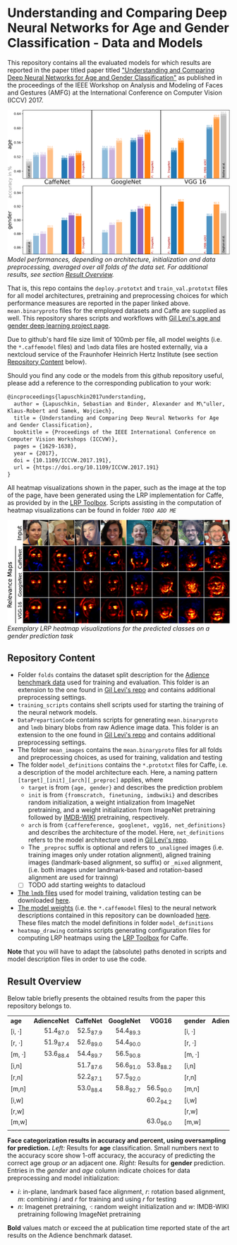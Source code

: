 
# Understanding and Comparing Deep Neural Networks for Age and Gender Classification - Data and Models
This repository contains all the evaluated models for which results are reported in the paper titled paper titled ["Understanding and Comparing Deep Neural Networks for Age and Gender Classification"](http://openaccess.thecvf.com/content_ICCV_2017_workshops/papers/w23/Lapuschkin_Understanding_and_Comparing_ICCV_2017_paper.pdf) as published in the proceedings of the IEEE Workshop on Analysis and Modeling of Faces and Gestures (AMFG) at the International Conference on Computer Vision (ICCV) 2017. 

![](pics/resultbarchart_sparse.png)
*Model performances, depending on architecture, initialization and data preprocessing, averaged over all folds of the data set. For additional results, see section [Result Overview](https://github.com/sebastian-lapuschkin/understanding-age-gender-deep-learning-models/blob/master/README.md#result-overview).*

That is, this repo contains the `deploy.prototxt` and `train_val.prototxt` files for all model architectures, pretraining and preprocessing choices for which performance measures are reported in the paper linked above.
`mean.binaryproto` files for the employed datasets and Caffe are supplied as well.
This repository shares scripts and workflows with [Gil Levi's age and gender deep learning project page](https://github.com/GilLevi/AgeGenderDeepLearning).

Due to github's hard file size limit of 100mb per file, all model weights (i.e. the `*.caffemodel` files) and `lmdb` data files are hosted externally, via a nextcloud service of the Fraunhofer Heinrich Hertz Institute (see section [Repository Content](https://github.com/sebastian-lapuschkin/understanding-age-gender-deep-learning-models/blob/master/README.md#content) below).

Should you find any code or the models from this github repository useful, please add a reference to the corresponding publication to your work:
```
@incproceedings{lapuschkin2017understanding,
  author = {Lapuschkin, Sebastian and Binder, Alexander and M\"uller, Klaus-Robert and Samek, Wojciech},
  title = {Understanding and Comparing Deep Neural Networks for Age and Gender Classification},
  booktitle = {Proceedings of the IEEE International Conference on Computer Vision Workshops (ICCVW)},
  pages = {1629-1638},
  year = {2017},
  doi = {10.1109/ICCVW.2017.191},
  url = {https://doi.org/10.1109/ICCVW.2017.191}
}
```

All heatmap visualizations shown in the paper, such as the image at the top of the page, have been generated using the LRP implementation for Caffe, as provided by in the [LRP Toolbox](https://github.com/sebastian-lapuschkin/lrp_toolbox).
Scripts assisting in the computation of heatmap visualizations can be found in folder *`TODO ADD ME`*

![](pics/gender-model-comparison-wide.jpg)
*Exemplary LRP heatmap visualizations for the predicted classes on a gender prediction task*


## Repository Content
- Folder `folds` contains the dataset split description for the [Adience benchmark data](https://talhassner.github.io/home/projects/Adience/Adience-data.html#agegender) used for training and evaluation. This folder is an extension to the one found in [Gil Levi's repo](https://github.com/GilLevi/AgeGenderDeepLearning) and contains additional preprocessing settings.
- `training_scripts` contains shell scripts used for starting the training of the neural network models.
- `DataPrepartionCode` contains scripts for generating `mean.binaryproto` and `lmdb` binary blobs from raw Adience image data. This folder is an extension to the one found in [Gil Levi's repo](https://github.com/GilLevi/AgeGenderDeepLearning) and contains additional preprocessing settings.
- The folder `mean_images` contains the `mean.binaryproto` files for all folds and preprocessing choices, as used for training, validation and testing
- The folder `model_definitions` contains the `*.prototxt` files for Caffe, i.e. a description of the model architecture each. Here, a naming pattern `[target]_[init]_[arch][_preproc]` applies, where
  + `target` is from `{age, gender}` and describes the prediction problem
  + `init` is from `{fromscratch, finetuning, imdbwiki}` and describes random initialization, a weight intialization from ImageNet pretraining, and a weight initialization from ImageNet pretraining followed by [IMDB-WIKI](https://data.vision.ee.ethz.ch/cvl/rrothe/imdb-wiki/) pretraining, respectively.
  + `arch` is from `{caffereference, googlenet, vgg16, net_definitions}` and describes the architecture of the model. Here, `net_definitions` refers to the model architecture used in [Gil Levi's repo](https://github.com/GilLevi/AgeGenderDeepLearning).
  + The `_preproc` suffix is optional and refers to `_unaligned` images (i.e. training images only under rotation alignment), aligned training images (landmark-based alignment, so suffix) or `_mixed` alignment, (i.e. both images under landmark-based and rotation-based alignment are used for trainng)
  + [ ] TODO add starting weights to datacloud
- [The `lmdb` files](https://datacloud.hhi.fraunhofer.de/nextcloud/s/n6BLLnGPzinbe55) used for model training, validation testing can be downloaded [here](https://datacloud.hhi.fraunhofer.de/nextcloud/s/n6BLLnGPzinbe55).
-  [The model weights](https://datacloud.hhi.fraunhofer.de/nextcloud/s/TQnGNJmQZLWkQ7X) (i.e. the `*.caffemodel` files) to the neural network descriptions contained in this repository can be downloaded [here](https://datacloud.hhi.fraunhofer.de/nextcloud/s/TQnGNJmQZLWkQ7X). These files match the model definitions in folder `model_definitions`
- `heatmap_drawing` contains scripts generating configuration files for computing LRP heatmaps using the [LRP Toolbox](https://github.com/sebastian-lapuschkin/lrp_toolbox) for Caffe.

**Note** that you will have to adapt the (absolute) paths denoted in scripts and model description files in order to use the code.

## Result Overview
Below table briefly presents the obtained results from the paper this repository belongs to.

|           |                       |                       |                     |                         |     |            |                |               |                   |               |
|:----------|----------------------:|----------------------:|--------------------:|------------------------:|:---:|:-----------|---------------:|--------------:|------------------:|--------------:|
| **age**   |      **AdienceNet**   |      **CaffeNet**     |      **GoogleNet**  |      **VGG16**          |     | **gender** |  **AdienceNet**|  **CaffeNet** |     **GoogleNet** |      **VGG16**|
| \[i, ⋅\]  |  51.4<sub>87.0</sub>  |  52.5<sub>87.9</sub>  |  54.4<sub>89.3</sub>|                         |     | \[i, ⋅\]   |            88.1|           87.7|               88.2|               |
| \[r, ⋅\]  |  51.9<sub>87.4</sub>  |  52.6<sub>89.0</sub>  |  54.4<sub>90.0</sub>|                         |     | \[r, ⋅\]   |            88.3|           88.0|               89.3|               |
| \[m, ⋅\]  |  53.6<sub>88.4</sub>  |  54.4<sub>89.7</sub>  |  56.5<sub>90.8</sub>|                         |     | \[m, ⋅\]   |            89.0|           88.9|               89.7|               |
| \[i,n\]   |                       |  51.7<sub>87.6</sub>  |  56.6<sub>91.0</sub>|  53.8<sub>88.2</sub>    |     | \[i,n\]    |                |           90.0|           **91.2**|       **92.0**|
| \[r,n\]   |                       |  52.2<sub>87.1</sub>  |  57.5<sub>92.0</sub>|                         |     | \[r,n\]    |                |           90.7|           **91.7**|               |
| \[m,n\]   |                       |  53.0<sub>88.4</sub>  |  58.8<sub>92.7</sub>|  56.5<sub>90.0</sub>    |     | \[m,n\]    |                |           90.6|           **92.0**|       **92.7**|
| \[i,w\]   |                       |                       |                     |  60.2<sub>94.2</sub>    |     | \[i,w\]    |                |               |                   |           90.6|
| \[r,w\]   |                       |                       |                     |                         |     | \[r,w\]    |                |               |                   |               |
| \[m,w\]   |                       |                       |                     |  63.0<sub>96.0</sub>    |     | \[m,w\]    |                |               |                   |       **92.3**|
|           |                       |                       |                     |                         |     |            |                |               |                   |               |

**Face categorization results in accuracy and percent, using
oversampling for prediction.** *Left:* Results for **age**
classification. Small numbers next to the accuracy score show 1-off
accuracy, the accuracy of predicting the correct age group *or* an
adjacent one. *Right:* Results for **gender** prediction.
Entries in the *gender* and *age* column indicate choices for data preprocessing and model initialization:
- *i*: in-plane, landmark based face alignment, *r*: rotation based alignment, *m*: combining *i* and *r* for training and using *r* for testing
- *n*: Imagenet pretraining, *⋅*: random weight initialization and *w*: IMDB-WIKI pretraining following ImageNet pretraining

**Bold** values match or exceed the at publication time reported state of the art results on
the Adience benchmark dataset.
